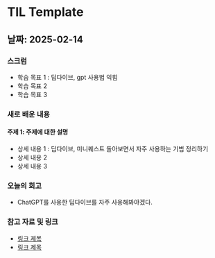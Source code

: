 # TIL Template

## 날짜: 2025-02-14

### 스크럼
- 학습 목표 1 : 딥다이브, gpt 사용법 익힘
- 학습 목표 2
- 학습 목표 3

### 새로 배운 내용
#### 주제 1: 주제에 대한 설명
- 상세 내용 1 : 딥다이브, 미니퀘스트 돌아보면서 자주 사용하는 기법 정리하기
- 상세 내용 2
- 상세 내용 3

### 오늘의 회고
- ChatGPT를 사용한 딥다이브를 자주 사용해봐야겠다.

### 참고 자료 및 링크
- [링크 제목](URL)
- [링크 제목](URL)
